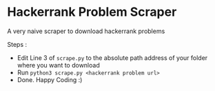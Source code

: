 # Hackerrank Problem Scraper
A very naive scraper to download hackerrank problems

Steps :
- Edit Line 3 of `scrape.py` to the absolute path address of your folder where you want to download
- Run `python3 scrape.py <hackerrank problem url>`
- Done. Happy Coding :)
